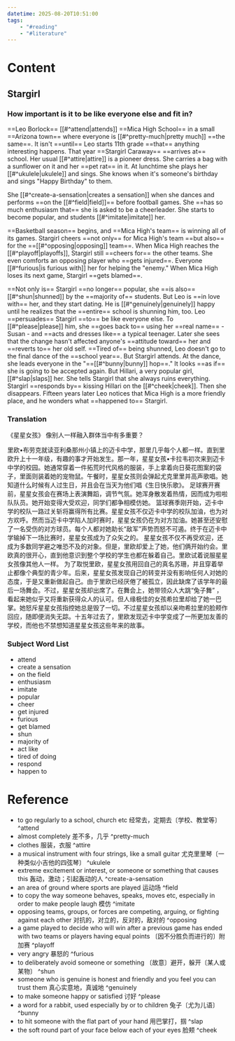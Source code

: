 ```yaml
---
datetime: 2025-08-20T10:51:00
tags:
    - "#reading"
    - "#literature"
---
```


# Content

## Stargirl

### How important is it to be like everyone else and fit in?

==Leo Borlock== [[#^attend|attends]] ==Mica High School== in a small ==Arizona town== where everyone is [[#^pretty-much|pretty much]] ==the same==. It isn't ==until== Leo starts 11th grade ==that== anything interesting happens. That year ==Stargirl Caraway== ==arrives at== school. Her usual [[#^attire|attire]] is a pioneer dress. She carries a bag with a sunflower on it and her ==pet rat== in it. At lunchtime she plays her [[#^ukulele|ukulele]] and sings. She knows when it's someone's birthday and sings "Happy Birthday" to them.

She [[#^create-a-sensation|creates a sensation]] when she dances and performs ==on the [[#^field|field]]== before football games. She ==has so much enthusiasm that== she is asked to be a cheerleader. She starts to become popular, and students [[#^imitate|imitate]] her.

==Basketball season== begins, and ==Mica High's team== is winning all of its games. Stargirl cheers ==not only== for Mica High's team ==but also== for the ==[[#^opposing|opposing]] team==. When Mica High reaches the [[#^playoff|playoffs]], Stargirl still ==cheers for== the other teams. She even comforts an opposing player who ==gets injured==. Everyone [[#^furious|is furious with]] her for helping the "enemy." When Mica High loses its next game, Stargirl ==gets blamed==.

==Not only is== Stargirl ==no longer== popular, she ==is also== [[#^shun|shunned]] by the ==majority of== students. But Leo is ==in love with== her, and they start dating. He is [[#^genuinely|genuinely]] happy until he realizes that the ==entire== school is shunning him, too. Leo ==persuades== Stargirl ==to== be like everyone else. To [[#^please|please]] him, she ==goes back to== using her ==real name== - Susan - and ==acts and dresses like== a typical teenager. Later she sees that the change hasn't affected anyone's ==attitude toward== her and ==reverts to== her old self. ==Tired of== being shunned, Leo doesn't go to the final dance of the ==school year==. But Stargirl attends. At the dance, she leads everyone in the "==[[#^bunny|bunny]] hop==." It looks ==as if== she is going to be accepted again. But Hillari, a very popular girl, [[#^slap|slaps]] her. She tells Stargirl that she always ruins everything. Stargirl ==responds by== kissing Hillari on the [[#^cheek|cheek]]. Then she disappears. Fifteen years later Leo notices that Mica High is a more friendly place, and he wonders what ==happened to== Stargirl.

### Translation

《星星女孩》
像别人一样融入群体当中有多重要？

里欧•布劳克就读亚利桑那州小镇上的迈卡中学，那里几乎每个人都一样。直到里欧升上十一年级，有趣的事才开始发生。那一年，星星女孩•卡拉韦初次来到迈卡中学的校园。她通常穿着一件拓荒时代风格的服装，手上拿着向日葵花图案的袋子，里面则装着她的宠物鼠。午餐时，星星女孩则会弹起尤克里里并高声歌唱。她知道什么时候有人过生日，并且会在当天为他们唱《生日快乐歌》。
足球赛开赛前，星星女孩会在赛场上表演舞蹈，调节气氛。她浑身散发着热情，因而成为啦啦队队员。她开始变得大受欢迎，同学们都争相模仿她。
篮球赛季刚开始，迈卡中学的校队一路过关斩将赢得所有比赛。星星女孩不仅迈卡中学的校队加油，也为对方欢呼。然而当迈卡中学陷人加时赛时，星星女孩仍在为对方加油。她甚至还安慰了一名受伤的对方球员。每个人都对她助长“敌军”声势而怒不可遏。终于在迈卡中学输掉下一场比赛时，星星女孩成为了众矢之的。
星星女孩不仅不再受欢迎，还成为多数同学避之唯恐不及的对象。但是，里欧却爱上了她，他们俩开始约会。里欧真的很开心，直到他意识到整个学校的学生也都在躲着自己。里欧试着说服星星女孩像其他人一样。 为了取悦里欧，星星女孩用回自己的真名苏珊，并且穿着举止都像个典型的青少年。后来，星星女孩发现自己的转变并没有影响任何人对她的态度，于是又重新做起自己。由于里欧已经厌倦了被孤立，因此缺席了该学年的最后一场舞会。不过，星星女孩却出席了。在舞会上，她带领众人大跳“兔子舞” ，看起来她似乎又将重新获得众人的认可。但人缘极佳的女孩希拉里却给了她一巴掌。她怒斥星星女孩指控她总是毁了一切。不过星星女孩却以亲吻希拉里的脸颊作回应，随即便消失无踪。十五年过去了，里欧发现迈卡中学变成了一所更加友善的学校，而他也不禁想知道星星女孩这些年来的故事。

### Subject Word List

- attend
- create a sensation
- on the field
- enthusiasm
- imitate
- popular
- cheer
- get injured
- furious
- get blamed
- shun
- majority of
- act like
- tired of doing
- respond
- happen to

# Reference

- to go regularly to a school, church etc 经常去，定期去〔学校、教堂等〕 ^attend
- almost completely 差不多，几乎 ^pretty-much
- clothes 服装，衣服 ^attire
- a musical instrument with four strings, like a small guitar 尤克里里琴〔一种类似小吉他的四弦琴〕 ^ukulele
- extreme excitement or interest, or someone or something that causes this 轰动，激动；引起轰动的人 ^create-a-sensation
- an area of ground where sports are played 运动场 ^field
- to copy the way someone behaves, speaks, moves etc, especially in order to make people laugh 模仿 ^imitate
- opposing teams, groups, or forces are competing, arguing, or fighting against each other 对抗的，对立的，反对的，敌对的 ^opposing
- a game played to decide who will win after a previous game has ended with two teams or players having equal points 〔因不分胜负而进行的〕附加赛 ^playoff
- very angry 暴怒的 ^furious
- to deliberately avoid someone or something 〔故意〕避开，躲开〔某人或某物〕 ^shun
- someone who is genuine is honest and friendly and you feel you can trust them 真心实意地，真诚地 ^genuinely
- to make someone happy or satisfied 讨好 ^please
- a word for a rabbit, used especially by or to children 兔子〔尤为儿语〕 ^bunny
- to hit someone with the flat part of your hand 用巴掌打，掴 ^slap
- the soft round part of your face below each of your eyes 脸颊 ^cheek
